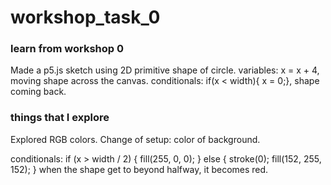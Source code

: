 # workshop_task_0

### learn from workshop 0

Made a p5.js sketch using 2D primitive shape of circle.
variables: x = x + 4, moving shape across the canvas.
conditionals: if(x < width){ x = 0;}, shape coming back.

### things that I explore

Explored RGB colors.
Change of setup: color of background.

conditionals:
if (x > width / 2) {
    fill(255, 0, 0);
  } else {
    stroke(0);
  fill(152, 255, 152);
  }
when the shape get to beyond halfway, it becomes red.
